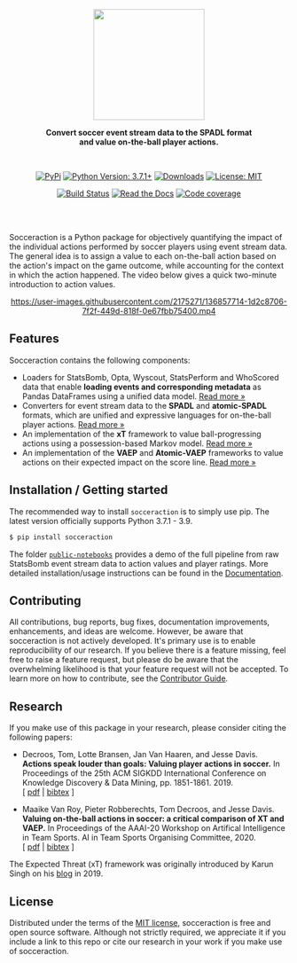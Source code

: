 <div align="center">
	<img src="https://socceraction.readthedocs.io/en/latest/_static/logo_white.png" height="200">
	<p>
	<b>Convert soccer event stream data to the SPADL format<br/>and value on-the-ball player actions.</b>
	</p>
	<br/>

[![PyPi](https://img.shields.io/pypi/v/socceraction.svg)](https://pypi.org/project/socceraction)
[![Python Version: 3.7.1+](https://img.shields.io/badge/Python-3.7.1+-blue.svg)](https://pypi.org/project/socceraction)
[![Downloads](https://img.shields.io/pypi/dm/socceraction.svg)](https://pypistats.org/packages/socceraction)
[![License: MIT](https://img.shields.io/badge/License-MIT-green.svg)](https://en.wikipedia.org/wiki/MIT_License)

[![Build Status](https://img.shields.io/github/workflow/status/ML-KULeuven/socceraction/CI?label=build&logo=github)](https://github.com/ML-KULeuven/socceraction/actions?workflow=CI)
[![Read the Docs](https://img.shields.io/readthedocs/socceraction/latest.svg?label=Read%20the%20Docs)](https://socceraction.readthedocs.io)
[![Code coverage](https://codecov.io/gh/ML-KULeuven/socceraction/branch/master/graph/badge.svg)](https://codecov.io/gh/ML-KULeuven/socceraction)

<br/>
<br/>
</div>

Socceraction is a Python package for objectively quantifying the impact of the individual actions performed by soccer players using event stream data. The general idea is to assign a value to each on-the-ball action based on the action's impact on the game outcome, while accounting for the context in which the action happened. The video below gives a quick two-minute introduction to action values.

<div align="center">

https://user-images.githubusercontent.com/2175271/136857714-1d2c8706-7f2f-449d-818f-0e67fbb75400.mp4

</div>

## Features

Socceraction contains the following components:

- Loaders for StatsBomb, Opta, Wyscout, StatsPerform and WhoScored data that enable **loading events and corresponding metadata** as Pandas DataFrames using a unified data model. [Read more »](https://socceraction.readthedocs.io/en/latest/documentation/providers.html)
- Converters for event stream data to the **SPADL** and **atomic-SPADL** formats, which are unified and expressive languages for on-the-ball player actions. [Read more »](https://socceraction.readthedocs.io/en/latest/documentation/SPADL.html)
- An implementation of the **xT** framework to value ball-progressing actions using a possession-based Markov model. [Read more »](https://socceraction.readthedocs.io/en/latest/documentation/xT.html)
- An implementation of the **VAEP** and **Atomic-VAEP** frameworks to value actions on their expected impact on the score line. [Read more »](https://socceraction.readthedocs.io/en/latest/documentation/VAEP.html)

## Installation / Getting started

The recommended way to install `socceraction` is to simply use pip. The latest version officially supports Python 3.7.1 - 3.9.

```sh
$ pip install socceraction
```

The folder [`public-notebooks`](https://github.com/ML-KULeuven/socceraction/tree/master/public-notebooks) provides a demo of the full pipeline from raw StatsBomb event stream data to action values and player ratings. More detailed installation/usage instructions can be found in the [Documentation](https://socceraction.readthedocs.io/en/latest/).

## Contributing

All contributions, bug reports, bug fixes, documentation improvements, enhancements, and ideas are welcome. However, be aware that socceraction is not actively developed. It's primary use is to enable reproducibility of our research. If you believe there is a feature missing, feel free to raise a feature request, but please do be aware that the overwhelming likelihood is that your feature request will not be accepted.
To learn more on how to contribute, see the [Contributor Guide](https://socceraction.readthedocs.io/en/latest/development/developer_guide.html).

## Research

If you make use of this package in your research, please consider citing the following papers:

- Decroos, Tom, Lotte Bransen, Jan Van Haaren, and Jesse Davis. **Actions speak louder than goals: Valuing player actions in soccer.** In Proceedings of the 25th ACM SIGKDD International Conference on Knowledge Discovery & Data Mining, pp. 1851-1861. 2019. <br/>[ [pdf](http://doi.acm.org/10.1145/3292500.3330758) | [bibtex](https://github.com/ML-KULeuven/socceraction/blob/master/docs/_static/decroos19.bibtex) ]

- Maaike Van Roy, Pieter Robberechts, Tom Decroos, and Jesse Davis. **Valuing on-the-ball actions in soccer: a critical comparison of XT and VAEP.** In Proceedings of the AAAI-20 Workshop on Artifical Intelligence in Team Sports. AI in Team Sports Organising Committee, 2020. <br/>[ [pdf](https://limo.libis.be/primo-explore/fulldisplay?docid=LIRIAS2913207&context=L&vid=KULeuven&search_scope=ALL_CONTENT&tab=all_content_tab&lang=en_US) | [bibtex](https://github.com/ML-KULeuven/socceraction/blob/master/docs/_static/vanroy20.bibtex) ]

The Expected Threat (xT) framework was originally introduced by Karun Singh on his [blog](https://karun.in/blog/expected-threat.html) in 2019.

## License

Distributed under the terms of the [MIT license](https://opensource.org/licenses/MIT),
socceraction is free and open source software. Although not strictly required, we appreciate it if you include a link to this repo or cite our research in your work if you make use of socceraction.
